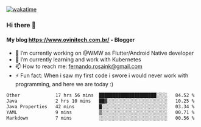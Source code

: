 [![wakatime](https://wakatime.com/badge/user/d5892087-17e6-46ab-8384-91a71a9b88d8.svg)](https://wakatime.com/@d5892087-17e6-46ab-8384-91a71a9b88d8)
### Hi there 👋

#### My blog https://www.ovinitech.com.br/ - Blogger

- 🔭 I’m currently working on @WMW as Flutter/Android Native developer
- 🌱 I’m currently learning and work with Kubernetes
- 📫 How to reach me: fernando.rosaink@gmail.com 
- ⚡ Fun fact: When i saw my first code i swore i would never work with programming, and here we are today :)

<!--START_SECTION:waka-->

```txt
Other             17 hrs 56 mins  █████████████████████░░░░   84.52 %
Java              2 hrs 10 mins   ██▓░░░░░░░░░░░░░░░░░░░░░░   10.25 %
Java Properties   42 mins         █░░░░░░░░░░░░░░░░░░░░░░░░   03.34 %
YAML              9 mins          ▒░░░░░░░░░░░░░░░░░░░░░░░░   00.71 %
Markdown          7 mins          ░░░░░░░░░░░░░░░░░░░░░░░░░   00.56 %
```

<!--END_SECTION:waka-->
